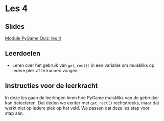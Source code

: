# Les 4

## Slides

[Module PyGame Quiz, les 4](https://slides.com/felienne/pidk-k3-m1-l4)

## Leerdoelen

* Leren over het gebruik van `get_rect()` in een variable om muiskliks op iedere plek af te kunnen vangen 

## Instructies voor de leerkracht

In deze les gaan de leerlingen leren hoe PyGame muiskliks van de gebruiker kan detecteren. Dat deden we eerder met `get_rect()` rechtstreeks, maar dat werkt niet op iedere plek op het veld. We passen dat deze les stap voor stap aan.

### 





